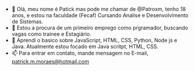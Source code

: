 - 👋 Olá, meu nome é Patick mas pode me chamar de @Patroxm, tenho 18 anos, e estou na faculdade (Fecaf) Cursando Analise e Desenvolvimento de Sistemas.
- 👀 Estou a procura de um primeiro emprego como prgramador, buscando vagas como trainee e Estagiário.
- 🌱 Aprendi o basico sobre JavaScript, HTML, CSS, Python, Node js e Java. Atualmente estou focado em Java scritpt, HTML, CSS.
- 📫 Para entrar em contato, mande mensagem no E-mail, patrick.m.moraes@hotmail.com

<!---
Patroxm/Patroxm is a ✨ special ✨ repository because its `README.md` (this file) appears on your GitHub profile.
You can click the Preview link to take a look at your changes.
--->
